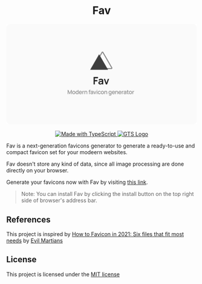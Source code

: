 <h1 align="center">Fav</h1>

<p align="center">
  <img src="./docs/banner.png" title="Fav - Modern Favicon Generator" alt="Fav - Modern Icon Generator">
</p>

<p align="center">
  <a href="http://www.typescriptlang.org/">
    <img src="https://img.shields.io/badge/%3C%2F%3E-TypeScript-%230074c1.svg" title="TypeScript" alt="Made with TypeScript" />
  </a>
  <a href="https://github.com/google/gts">
    <img src="https://img.shields.io/badge/code%20style-google-blueviolet.svg" title="CodeStyle: Google" alt="GTS Logo" />
  </a>
</p>

Fav is a next-generation favicons generator to generate a ready-to-use and compact favicon set for your modeern websites.

Fav doesn't store any kind of data, since all image processing are done directly on your browser.

Generate your favicons now with Fav by visiting [this link](https://fav.namchee.dev/).

> Note: You can install Fav by clicking the install button on the top right side of browser's address bar.
## References

This project is inspired by [How to Favicon in 2021:
Six files that fit most needs](https://evilmartians.com/chronicles/how-to-favicon-in-2021-six-files-that-fit-most-needs) by [Evil Martians](https://evilmartians.com/)

## License

This project is licensed under the [MIT license](./LICENSE)
